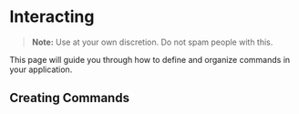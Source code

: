 # Interacting

> **Note:** Use at your own discretion. Do not spam people with this.

This page will guide you through how to define and organize commands in your application.

## Creating Commands
